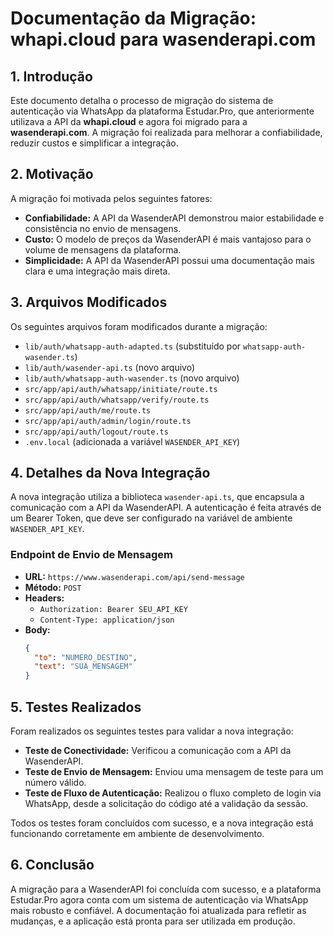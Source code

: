 # Documentação da Migração: whapi.cloud para wasenderapi.com

## 1. Introdução

Este documento detalha o processo de migração do sistema de autenticação via WhatsApp da plataforma Estudar.Pro, que anteriormente utilizava a API da **whapi.cloud** e agora foi migrado para a **wasenderapi.com**. A migração foi realizada para melhorar a confiabilidade, reduzir custos e simplificar a integração.

## 2. Motivação

A migração foi motivada pelos seguintes fatores:

- **Confiabilidade:** A API da WasenderAPI demonstrou maior estabilidade e consistência no envio de mensagens.
- **Custo:** O modelo de preços da WasenderAPI é mais vantajoso para o volume de mensagens da plataforma.
- **Simplicidade:** A API da WasenderAPI possui uma documentação mais clara e uma integração mais direta.

## 3. Arquivos Modificados

Os seguintes arquivos foram modificados durante a migração:

- `lib/auth/whatsapp-auth-adapted.ts` (substituído por `whatsapp-auth-wasender.ts`)
- `lib/auth/wasender-api.ts` (novo arquivo)
- `lib/auth/whatsapp-auth-wasender.ts` (novo arquivo)
- `src/app/api/auth/whatsapp/initiate/route.ts`
- `src/app/api/auth/whatsapp/verify/route.ts`
- `src/app/api/auth/me/route.ts`
- `src/app/api/auth/admin/login/route.ts`
- `src/app/api/auth/logout/route.ts`
- `.env.local` (adicionada a variável `WASENDER_API_KEY`)

## 4. Detalhes da Nova Integração

A nova integração utiliza a biblioteca `wasender-api.ts`, que encapsula a comunicação com a API da WasenderAPI. A autenticação é feita através de um Bearer Token, que deve ser configurado na variável de ambiente `WASENDER_API_KEY`.

### Endpoint de Envio de Mensagem

- **URL:** `https://www.wasenderapi.com/api/send-message`
- **Método:** `POST`
- **Headers:**
  - `Authorization: Bearer SEU_API_KEY`
  - `Content-Type: application/json`
- **Body:**
  ```json
  {
    "to": "NUMERO_DESTINO",
    "text": "SUA_MENSAGEM"
  }
  ```

## 5. Testes Realizados

Foram realizados os seguintes testes para validar a nova integração:

- **Teste de Conectividade:** Verificou a comunicação com a API da WasenderAPI.
- **Teste de Envio de Mensagem:** Enviou uma mensagem de teste para um número válido.
- **Teste de Fluxo de Autenticação:** Realizou o fluxo completo de login via WhatsApp, desde a solicitação do código até a validação da sessão.

Todos os testes foram concluídos com sucesso, e a nova integração está funcionando corretamente em ambiente de desenvolvimento.

## 6. Conclusão

A migração para a WasenderAPI foi concluída com sucesso, e a plataforma Estudar.Pro agora conta com um sistema de autenticação via WhatsApp mais robusto e confiável. A documentação foi atualizada para refletir as mudanças, e a aplicação está pronta para ser utilizada em produção.


